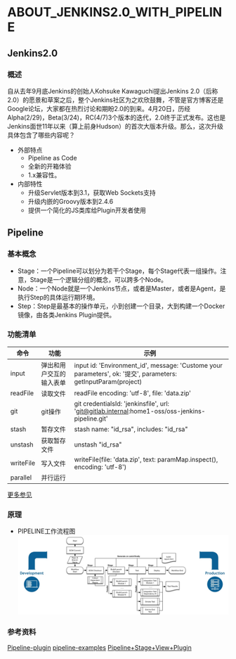 # ABOUT_JENKINS2.0_WITH_PIPELINE

## Jenkins2.0
### 概述
自从去年9月底Jenkins的创始人Kohsuke Kawaguchi提出Jenkins 2.0（后称2.0）的愿景和草案之后，整个Jenkins社区为之欢欣鼓舞，不管是官方博客还是Google论坛，大家都在热烈讨论和期盼2.0的到来。4月20日，历经Alpha(2/29)，Beta(3/24)，RC(4/7)3个版本的迭代，2.0终于正式发布。这也是Jenkins面世11年以来（算上前身Hudson）的首次大版本升级。那么，这次升级具体包含了哪些内容呢？

- 外部特点
    - Pipeline as Code
    - 全新的开箱体验
    - 1.x兼容性。
- 内部特性
    - 升级Servlet版本到3.1，获取Web Sockets支持
    - 升级内嵌的Groovy版本到2.4.6
    - 提供一个简化的JS类库给Plugin开发者使用
  
  
## Pipeline 

### 基本概念
- Stage：一个Pipeline可以划分为若干个Stage，每个Stage代表一组操作。注意，Stage是一个逻辑分组的概念，可以跨多个Node。
- Node：一个Node就是一个Jenkins节点，或者是Master，或者是Agent，是执行Step的具体运行期环境。
- Step：Step是最基本的操作单元，小到创建一个目录，大到构建一个Docker镜像，由各类Jenkins Plugin提供。
  
### 功能清单
  
| 命令 | 功能 | 示例  |
| --- | --- | --- |
| input | 弹出和用户交互的输入表单 |input id: 'Environment_id', message: 'Custome your parameters', ok: '提交', parameters: getInputParam(project)  |
| readFile | 读取文件 | readFile encoding: 'utf-8', file: 'data.zip' |
| git | git操作 | git credentialsId: 'jenkinsfile', url: 'git@gitlab.internal:home1-oss/oss-jenkins-pipeline.git' |
| stash | 暂存文件 | stash name: "id_rsa", includes: "id_rsa" |
| unstash | 获取暂存文件 | unstash "id_rsa" |
| writeFile | 写入文件 | writeFile(file: 'data.zip', text: paramMap.inspect(), encoding: 'utf-8')  |
| parallel | 并行运行 |   |
[更多参见](http://jenkins.internal:18083/job/oss-environment-build/pipeline-syntax/html)
### 原理
- PIPELINE工作流程图
![](image/14824771652340/14827413331557.jpg)


### 参考资料
  [Pipeline-plugin](https://github.com/jenkinsci/pipeline-plugin)
  [pipeline-examples](https://github.com/jenkinsci/pipeline-examples)
  [Pipeline+Stage+View+Plugin](https://wiki.jenkins-ci.org/display/JENKINS/Pipeline+Stage+View+Plugin)
  
  

